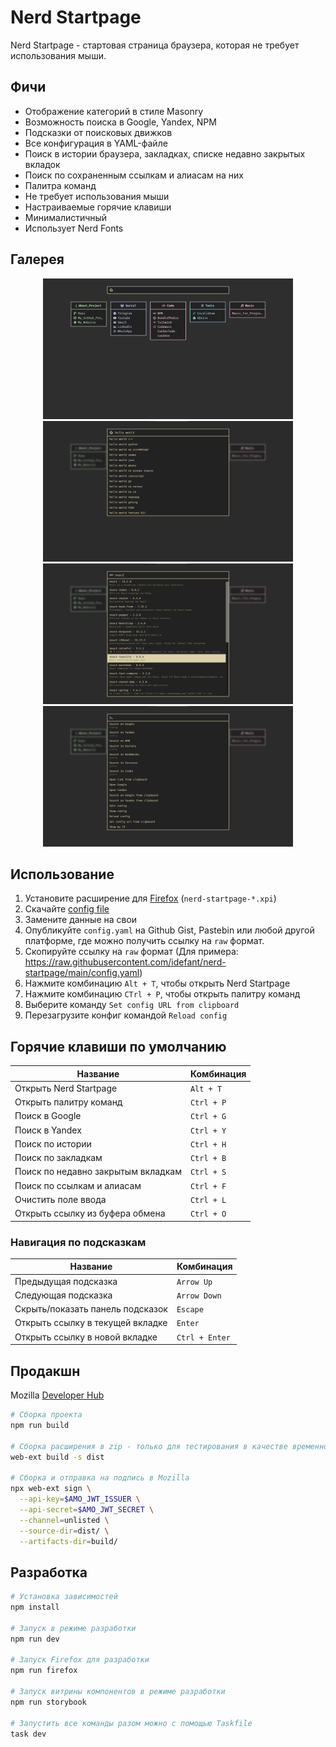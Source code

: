 # Nerd Startpage

Nerd Startpage - стартовая страница браузера, которая не требует использования мыши.

## Фичи

- Отображение категорий в стиле Masonry
- Возможность поиска в Google, Yandex, NPM
- Подсказки от поисковых движков
- Все конфигурация в YAML-файле
- Поиск в истории браузера, закладках, списке недавно закрытых вкладок
- Поиск по сохраненным ссылкам и алиасам на них
- Палитра команд
- Не требует использования мыши
- Настраиваемые горячие клавиши
- Минималистичный
- Использует Nerd Fonts

## Галерея

<p align="center">
  <img src=".github/dashboard.png?raw=true" width="400px" />
  <img src=".github/google-search.png?raw=true" width="400px" />
  <img src=".github/npm-search.png?raw=true" width="400px" />
  <img src=".github/command-palette.png?raw=true" width="400px" />
</p>

## Использование

1. Установите расширение для [Firefox](https://github.com/idefant/nerd-startpage/releases/latest) (`nerd-startpage-*.xpi`)
2. Скачайте [config file](config.yaml)
3. Замените данные на свои
4. Опубликуйте `config.yaml` на Github Gist, Pastebin или любой другой платформе, где можно получить ссылку на `raw` формат.
5. Скопируйте ссылку на `raw` формат (Для примера: https://raw.githubusercontent.com/idefant/nerd-startpage/main/config.yaml)
6. Нажмите комбинацию `Alt + T`, чтобы открыть Nerd Startpage
7. Нажмите комбинацию `CTrl + P`, чтобы открыть палитру команд
8. Выберите команду `Set config URL from clipboard`
9. Перезагрузите конфиг командой `Reload config`

## Горячие клавиши по умолчанию

| Название                           | Комбинация |
| ---------------------------------- | ---------- |
| Открыть Nerd Startpage             | `Alt + T`  |
| Открыть палитру команд             | `Ctrl + P` |
| Поиск в Google                     | `Ctrl + G` |
| Поиск в Yandex                     | `Ctrl + Y` |
| Поиск по истории                   | `Ctrl + H` |
| Поиск по закладкам                 | `Ctrl + B` |
| Поиск по недавно закрытым вкладкам | `Ctrl + S` |
| Поиск по ссылкам и алиасам         | `Ctrl + F` |
| Очистить поле ввода                | `Ctrl + L` |
| Открыть ссылку из буфера обмена    | `Ctrl + O` |

### Навигация по подсказкам

| Название                         | Комбинация     |
| -------------------------------- | -------------- |
| Предыдущая подсказка             | `Arrow Up`     |
| Следующая подсказка              | `Arrow Down`   |
| Скрыть/показать панель подсказок | `Escape`       |
| Открыть ссылку в текущей вкладке | `Enter`        |
| Открыть ссылку в новой вкладке   | `Ctrl + Enter` |

## Продакшн

Mozilla [Developer Hub](https://addons.mozilla.org/en-US/developers/)

```sh
# Сборка проекта
npm run build

# Сборка расширения в zip - только для тестирования в качестве временного расширения на about:debugging#/runtime/this-firefox
web-ext build -s dist

# Сборка и отправка на подпись в Mozilla
npx web-ext sign \
  --api-key=$AMO_JWT_ISSUER \
  --api-secret=$AMO_JWT_SECRET \
  --channel=unlisted \
  --source-dir=dist/ \
  --artifacts-dir=build/
```

## Разработка

```sh
# Установка зависимостей
npm install

# Запуск в режиме разработки
npm run dev

# Запуск Firefox для разработки
npm run firefox

# Запуск витрины компонентов в режиме разработки
npm run storybook

# Запустить все команды разом можно с помощью Taskfile
task dev
```
